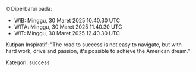 ⏰ Diperbarui pada:
- WIB: Minggu, 30 Maret 2025 10.40.30 UTC
- WITA: Minggu, 30 Maret 2025 11.40.30 UTC
- WIT: Minggu, 30 Maret 2025 12.40.30 UTC

Kutipan Inspiratif:
"The road to success is not easy to navigate, but with hard work, drive and passion, it's possible to achieve the American dream."


Kategori: success

